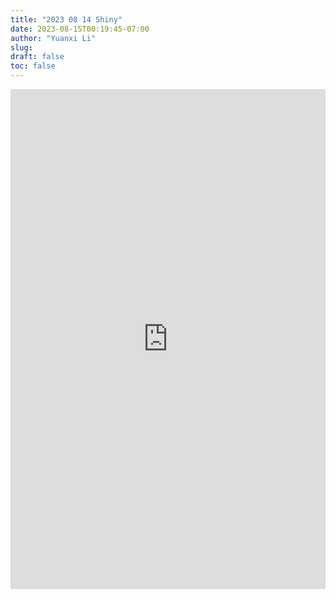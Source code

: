 ```yaml
---
title: "2023 08 14 Shiny"
date: 2023-08-15T00:19:45-07:00
author: "Yuanxi Li"
slug:
draft: false
toc: false
---
```


<iframe src="https://yuanxili.shinyapps.io/final-deliverable-p03/" width="100%" height="800" frameborder="0"></iframe>
